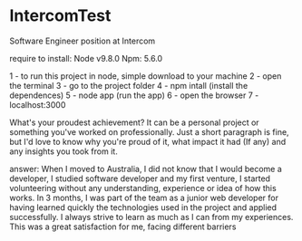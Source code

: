 # IntercomTest
Software Engineer position at Intercom

require to install: 
Node v9.8.0
Npm: 5.6.0

1 - to run this project in node, simple download to your machine
2 - open the terminal
3 - go to the project folder
4 - npm intall (install the dependences)
5 - node app (run the app)
6 - open the browser
7 - localhost:3000





What's your proudest achievement? It can be a personal project or something you've worked on professionally. Just a short paragraph is fine, but I'd love to know why you're proud of it, what impact it had (If any) and any insights you took from it.

answer: When I moved to Australia, I did not know that I would become a developer, I studied software developer and my first venture, I started volunteering without any understanding, experience or idea of how this works. In 3 months, I was part of the team as a junior web developer for having learned quickly the technologies used in the project and applied successfully. I always strive to learn as much as I can from my experiences.
This was a great satisfaction for me, facing different barriers
